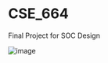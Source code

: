 # CSE_664
Final Project for SOC Design

![image](https://user-images.githubusercontent.com/15795309/205462557-da295c13-c36e-4da1-b0bd-24b83543f381.png)
